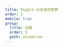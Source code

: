 ```yaml
---
title: Ripple 点击波纹效果
order: 2
mobile: true
group:
  title: 动画
  order: 5
  path: animation
---
```


<code src="../demo/Ripple.jsx"></code>
<API src="../src/Ripple.tsx"></API>
